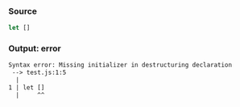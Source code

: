 ### Source
```js parse:stmt
let []
```

### Output: error
```txt
Syntax error: Missing initializer in destructuring declaration
 --> test.js:1:5
  |
1 | let []
  |     ^^ 
```
